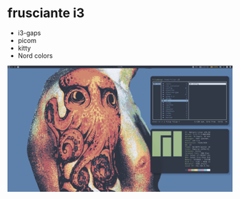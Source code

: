 # frusciante i3


* i3-gaps
* picom
* kitty
* Nord colors 
<p align="center">
  <img src="2020-12-09-111532_1920x1080_scrot.png" alt="Logo" >
